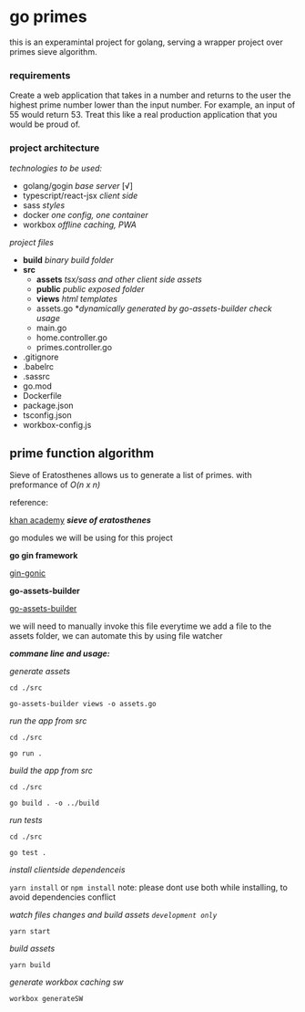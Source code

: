 # go primes
this is an experamintal project for golang, serving a wrapper project over primes sieve algorithm.

### requirements

Create a web application that takes in a number and returns to the user the highest prime number lower than the input number. For example, an input of 55 would return 53. Treat this like a real production application that you would be proud of.

### project architecture

*technologies to be used:*

- golang/gogin *base server* [√]
- typescript/react-jsx *client side*
- sass *styles*
- docker *one config, one container*
- workbox *offline caching, PWA*

*project files*

- **build** *binary build folder*
- **src**
    - **assets** *tsx/sass and other client side assets*
    - **public** *public exposed folder*
    - **views** *html templates*
    - assets.go **dynamically generated by go-assets-builder check usage*
    - main.go
    - home.controller.go
    - primes.controller.go
- .gitignore
- .babelrc
- .sassrc
- go.mod
- Dockerfile
- package.json
- tsconfig.json
- workbox-config.js

## prime function algorithm

Sieve of Eratosthenes allows us to generate a list of primes. with preformance of
*O(n x n)*

reference:

[khan academy](https://duckduckgo.com "***sieve of eratosthenes***") ***sieve of eratosthenes***


go modules we will be using for this project

**go gin framework**

[gin-gonic](https://github.com/gin-gonic/gin)

**go-assets-builder**

[go-assets-builder](https://github.com/jessevdk/go-assets-builder)

we will need to manually invoke this file everytime we add a file to the assets folder, we can automate this by using file watcher

***commane line and usage:***

*generate assets*

`cd ./src`

`go-assets-builder views -o assets.go`

*run the app from src*

`cd ./src`

`go run .`

*build the app from src*

`cd ./src`

`go build . -o ../build`

*run tests*

`cd ./src`

`go test .`

*install clientside dependenceis*

`yarn install` or `npm install` note: please dont use both while installing, to avoid dependencies conflict

*watch files changes and build assets `development only`*

`yarn start`

*build assets*

`yarn build`

*generate workbox caching sw*

`workbox generateSW`
